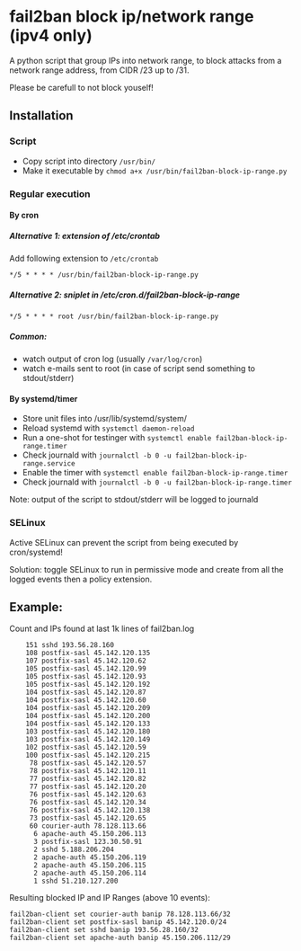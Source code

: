 # fail2ban block ip/network range (ipv4 only)
A python script that group IPs into network range, to block attacks from a network range address, from CIDR /23 up to /31.

Please be carefull to not block youself!

## Installation

### Script

- Copy script into directory `/usr/bin/`
- Make it executable by `chmod a+x /usr/bin/fail2ban-block-ip-range.py`

### Regular execution

#### By cron

##### Alternative 1: extension of /etc/crontab

Add following extension to `/etc/crontab`

`*/5 * * * * /usr/bin/fail2ban-block-ip-range.py`

##### Alternative 2: sniplet in /etc/cron.d/fail2ban-block-ip-range

`*/5 * * * * root /usr/bin/fail2ban-block-ip-range.py`

##### Common:

- watch output of cron log (usually `/var/log/cron`)
- watch e-mails sent to root (in case of script send something to stdout/stderr)

#### By systemd/timer

- Store unit files into /usr/lib/systemd/system/
- Reload systemd with `systemctl daemon-reload`
- Run a one-shot for testinger with `systemctl enable fail2ban-block-ip-range.timer`
- Check journald with `journalctl -b 0 -u fail2ban-block-ip-range.service`
- Enable the timer with `systemctl enable fail2ban-block-ip-range.timer`
- Check journald with `journalctl -b 0 -u fail2ban-block-ip-range.timer`

Note: output of the script to stdout/stderr will be logged to journald

### SELinux

Active SELinux can prevent the script from being executed by cron/systemd!

Solution: toggle SELinux to run in permissive mode and create from all the logged events then a policy extension.

## Example:

Count and IPs found at last 1k lines of fail2ban.log

```
    151 sshd 193.56.28.160
    108 postfix-sasl 45.142.120.135
    107 postfix-sasl 45.142.120.62
    105 postfix-sasl 45.142.120.99
    105 postfix-sasl 45.142.120.93
    105 postfix-sasl 45.142.120.192
    104 postfix-sasl 45.142.120.87
    104 postfix-sasl 45.142.120.60
    104 postfix-sasl 45.142.120.209
    104 postfix-sasl 45.142.120.200
    104 postfix-sasl 45.142.120.133
    103 postfix-sasl 45.142.120.180
    103 postfix-sasl 45.142.120.149
    102 postfix-sasl 45.142.120.59
    100 postfix-sasl 45.142.120.215
     78 postfix-sasl 45.142.120.57
     78 postfix-sasl 45.142.120.11
     77 postfix-sasl 45.142.120.82
     77 postfix-sasl 45.142.120.20
     76 postfix-sasl 45.142.120.63
     76 postfix-sasl 45.142.120.34
     76 postfix-sasl 45.142.120.138
     73 postfix-sasl 45.142.120.65
     60 courier-auth 78.128.113.66
      6 apache-auth 45.150.206.113
      3 postfix-sasl 123.30.50.91
      2 sshd 5.188.206.204
      2 apache-auth 45.150.206.119
      2 apache-auth 45.150.206.115
      2 apache-auth 45.150.206.114
      1 sshd 51.210.127.200
```
      
Resulting blocked IP and IP Ranges (above 10 events):

```
fail2ban-client set courier-auth banip 78.128.113.66/32
fail2ban-client set postfix-sasl banip 45.142.120.0/24
fail2ban-client set sshd banip 193.56.28.160/32
fail2ban-client set apache-auth banip 45.150.206.112/29
```
